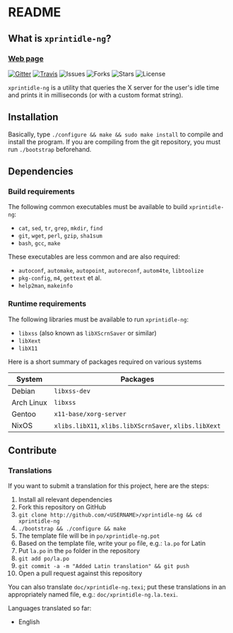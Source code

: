 # README

## What is `xprintidle-ng`?

### [Web page][website]

[![Gitter][badge-gitter]][gitter]
[![Travis][badge-travis]][travis]
![Issues][badge-gh-issues]
![Forks][badge-gh-forks] 
![Stars][badge-gh-stars] 
![License][badge-license]

`xprintidle-ng` is a utility that queries the X server for the user's idle time
and prints it in milliseconds (or with a custom format string).

## Installation

Basically, type `./configure && make && sudo make install` to compile and
install the program. If you are compiling from the git repository, you must
run `./bootstrap` beforehand.

## Dependencies

### Build requirements

The following common executables must be available to build `xprintidle-ng`:
  * `cat`, `sed`, `tr`, `grep`, `mkdir`, `find`
  * `git`, `wget`, `perl`, `gzip`, `sha1sum`
  * `bash`, `gcc`, `make`

These executables are less common and are also required:
  * `autoconf`, `automake`, `autopoint`, `autoreconf`, `autom4te`, `libtoolize`
  * `pkg-config`, `m4`, `gettext` et al.
  * `help2man`, `makeinfo`

### Runtime requirements

The following libraries must be available to run `xprintidle-ng`:
  * `libxss` (also known as `libXScrnSaver` or similar)
  * `libXext`
  * `libX11`

Here is a short summary of packages required on various systems

| System     | Packages                                                        |
| ---------- | --------------------------------------------------------------- |
| Debian     | `libxss-dev`                                                    |
| Arch Linux | `libxss`                                                        |
| Gentoo     | `x11-base/xorg-server`                                          |
| NixOS      | `xlibs.libX11`, `xlibs.libXScrnSaver`, `xlibs.libXext`          |

## Contribute

### Translations

If you want to submit a translation for this project, here are the steps:
  1.  Install all relevant dependencies
  2.  Fork this repository on GitHub
  3.  `git clone http://github.com/<USERNAME>/xprintidle-ng && cd xprintidle-ng`
  4.  `./bootstrap && ./configure && make`
  5.  The template file will be in `po/xprintidle-ng.pot`
  6.  Based on the template file, write your `po` file, e.g.: `la.po` for Latin
  7.  Put `la.po` in the `po` folder in the repository
  8.  `git add po/la.po`
  9.  `git commit -a -m "Added Latin translation" && git push`
  10. Open a pull request against this repository

You can also translate `doc/xprintidle-ng.texi`; put these translations in an
appropriately named file, e.g.: `doc/xprintidle-ng.la.texi`.

Languages translated so far:
  * English




[website]:         https://taktoa.github.io/xprintidle-ng
[gitter]:          https://gitter.im/taktoa/xprintidle-ng
[travis]:          https://travis-ci.org/taktoa/xprintidle-ng

[badge-gitter]:    https://img.shields.io/badge/Gitter-Join%20Chat%20%E2%86%92-brightgreen.svg?style=flat
[badge-travis]:    https://img.shields.io/travis/taktoa/xprintidle-ng.svg?style=flat
[badge-gh-issues]: https://img.shields.io/github/issues/taktoa/xprintidle-ng.svg?style=flat
[badge-gh-forks]:  https://img.shields.io/github/forks/taktoa/xprintidle-ng.svg?style=flat
[badge-gh-stars]:  https://img.shields.io/github/stars/taktoa/xprintidle-ng.svg?style=flat
[badge-license]:   https://img.shields.io/badge/license-GPL-blue.svg?style=flat
